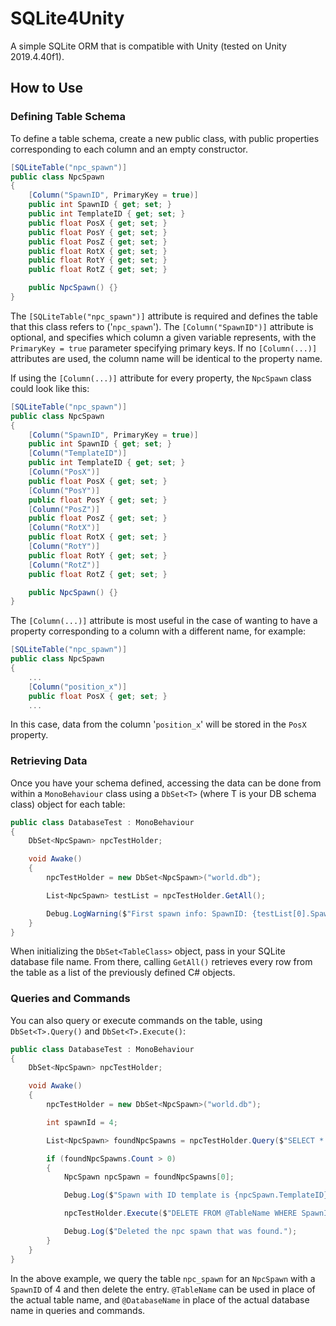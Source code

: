 # SQLite4Unity

A simple SQLite ORM that is compatible with Unity (tested on Unity 2019.4.40f1).

## How to Use

### Defining Table Schema

To define a table schema, create a new public class, with public properties corresponding to each column and an empty constructor.

```csharp
[SQLiteTable("npc_spawn")]
public class NpcSpawn
{
    [Column("SpawnID", PrimaryKey = true)]
    public int SpawnID { get; set; }
    public int TemplateID { get; set; }
    public float PosX { get; set; }
    public float PosY { get; set; }
    public float PosZ { get; set; }
    public float RotX { get; set; }
    public float RotY { get; set; }
    public float RotZ { get; set; }

    public NpcSpawn() {}
}
```

The `[SQLiteTable("npc_spawn")]` attribute is required and defines the table that this class refers to ('`npc_spawn`').
The `[Column("SpawnID")]` attribute is optional, and specifies which column a given variable represents, with the `PrimaryKey = true` parameter specifying primary keys. If no `[Column(...)]` attributes are used, the column name will be identical to the property name.

If using the `[Column(...)]` attribute for every property, the `NpcSpawn` class could look like this:

```csharp
[SQLiteTable("npc_spawn")]
public class NpcSpawn
{
    [Column("SpawnID", PrimaryKey = true)]
    public int SpawnID { get; set; }
    [Column("TemplateID")]
    public int TemplateID { get; set; }
    [Column("PosX")]
    public float PosX { get; set; }
    [Column("PosY")]
    public float PosY { get; set; }
    [Column("PosZ")]
    public float PosZ { get; set; }
    [Column("RotX")]
    public float RotX { get; set; }
    [Column("RotY")]
    public float RotY { get; set; }
    [Column("RotZ")]
    public float RotZ { get; set; }

    public NpcSpawn() {}
}
```

The `[Column(...)]` attribute is most useful in the case of wanting to have a property corresponding to a column with a different name, for example:

```csharp
[SQLiteTable("npc_spawn")]
public class NpcSpawn
{
    ...
    [Column("position_x")]
    public float PosX { get; set; }
    ...
```

In this case, data from the column '`position_x`' will be stored in the `PosX` property.

### Retrieving Data

Once you have your schema defined, accessing the data can be done from within a `MonoBehaviour` class using a `DbSet<T>` (where T is your DB schema class) object for each table:

```csharp
public class DatabaseTest : MonoBehaviour
{
    DbSet<NpcSpawn> npcTestHolder;

    void Awake()
    {
        npcTestHolder = new DbSet<NpcSpawn>("world.db");

        List<NpcSpawn> testList = npcTestHolder.GetAll();

        Debug.LogWarning($"First spawn info: SpawnID: {testList[0].SpawnID}, TemplateID: {testList[0].TemplateID}");
    }
}
```

When initializing the `DbSet<TableClass>` object, pass in your SQLite database file name.
From there, calling `GetAll()` retrieves every row from the table as a list of the previously defined C# objects.

### Queries and Commands

You can also query or execute commands on the table, using `DbSet<T>.Query()` and `DbSet<T>.Execute()`:

```csharp
public class DatabaseTest : MonoBehaviour
{
    DbSet<NpcSpawn> npcTestHolder;

    void Awake()
    {
        npcTestHolder = new DbSet<NpcSpawn>("world.db");

        int spawnId = 4;

        List<NpcSpawn> foundNpcSpawns = npcTestHolder.Query($"SELECT * FROM @TableName WHERE SpawnID = '{spawnId}'");

        if (foundNpcSpawns.Count > 0)
        {
            NpcSpawn npcSpawn = foundNpcSpawns[0];

            Debug.Log($"Spawn with ID template is {npcSpawn.TemplateID}");

            npcTestHolder.Execute($"DELETE FROM @TableName WHERE SpawnID = '{npcSpawn.SpawnID}'");

            Debug.Log($"Deleted the npc spawn that was found.");
        }
    }
}
```

In the above example, we query the table `npc_spawn` for an `NpcSpawn` with a `SpawnID` of 4 and then delete the entry. `@TableName` can be used in place of the actual table name, and `@DatabaseName` in place of the actual database name in queries and commands.